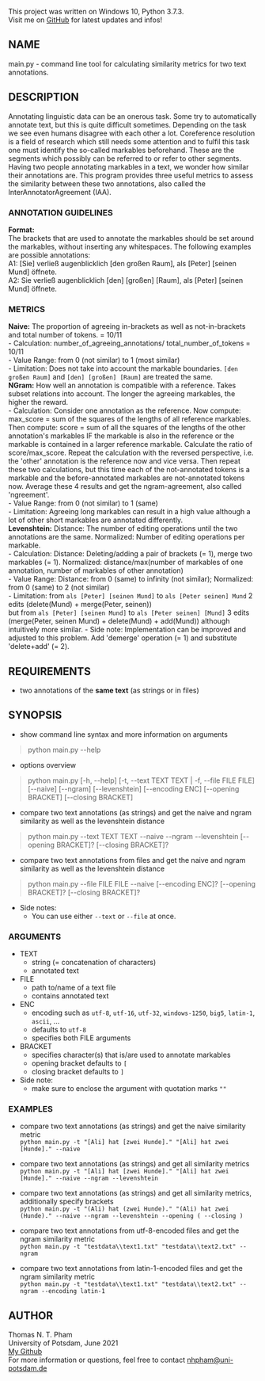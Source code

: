 This project was written on Windows 10, Python 3.7.3.  
Visit me on [GitHub](https://github.com/thommy24/InterAnnotatorAgreement) for latest updates and infos!

## NAME
main.py - command line tool for calculating similarity metrics for two text annotations.

## DESCRIPTION
Annotating linguistic data can be an onerous task. Some try to automatically annotate text, but this is quite difficult sometimes. Depending on the task we see even humans disagree with each other a lot. Coreference resolution is a field of research which still needs some attention and to fulfil this task one must identify the so-called markables beforehand. These are the segments which possibly can be referred to or refer to other segments. Having two people annotating markables in a text, we wonder how similar their annotations are. This program provides three useful metrics to assess the similarity between these two annotations, also called the InterAnnotatorAgreement (IAA).

### ANNOTATION GUIDELINES
**Format:**  
The brackets that are used to annotate the markables should be set around the markables, without inserting any whitespaces. The following examples are possible annotations:  
A1: [Sie] verließ augenblicklich [den großen Raum], als [Peter] [seinen Mund] öffnete.  
A2: Sie verließ augenblicklich [den] [großen] [Raum], als [Peter] [seinen Mund] öffnete.  

### METRICS
**Naive:** The proportion of agreeing in-brackets as well as not-in-brackets and total number of tokens. = 10/11  
    - Calculation: number_of_agreeing_annotations/ total_number_of_tokens = 10/11  
    - Value Range: from 0 (not similar) to 1 (most similar)  
    - Limitation: Does not take into account the markable boundaries. `[den großen Raum]` and `[den] [großen] [Raum]` are treated the same.  
**NGram:** How well an annotation is compatible with a reference. Takes subset relations into account. The longer the agreeing markables, the higher the reward.  
    - Calculation: Consider one annotation as the reference. Now compute: max_score = sum of the squares of the lengths of all reference markables. Then compute: score = sum of all the squares of the lengths of the other annotation's markables IF the markable is also in the reference  or the markable is contained in a larger reference markable. Calculate the ratio of score/max_score. Repeat the calculation with the reversed perspective, i.e. the 'other' annotation is the reference now and vice versa. Then repeat these two calculations, but this time each of the not-annotated tokens is a markable and the before-annotated markables are not-annotated tokens now. Average these 4 results and get the ngram-agreement, also called 'ngreement'.  
    - Value Range: from 0 (not similar) to 1 (same)  
    - Limitation: Agreeing long markables can result in a high value although a lot of other short markables are annotated differently.  
**Levenshtein:** Distance: The number of editing operations until the two annotations are the same. Normalized: Number of editing operations per markable.  
    - Calculation: Distance: Deleting/adding a pair of brackets (= 1), merge two markables (= 1). Normalized: distance/max(number of markables of one annotation, number of markables of other annotation)  
    - Value Range: Distance: from 0 (same) to infinity (not similar); Normalized: from 0 (same) to 2 (not similar)  
    - Limitation: from `als [Peter] [seinen Mund]` to `als [Peter seinen] Mund` 2 edits (delete(Mund) + merge(Peter, seinen))  
    but from `als [Peter] [seinen Mund]` to `als [Peter seinen] [Mund]` 3 edits (merge(Peter, seinen Mund) + delete(Mund) + add(Mund)) although intuitively more similar.
    - Side note: Implementation can be improved and adjusted to this problem. Add 'demerge' operation (= 1) and substitute 'delete+add' (= 2).

##  REQUIREMENTS
- two annotations of the **same text** (as strings or in files)

## SYNOPSIS
- show command line syntax and more information on arguments
> python main.py --help

- options overview
> python main.py [-h, --help] [-t, --text TEXT TEXT | -f, --file FILE FILE] [--naive] [--ngram] [--levenshtein] [--encoding ENC] [--opening BRACKET] [--closing BRACKET]

- compare two text annotations (as strings) and get the naive and ngram similarity as well as the levenshtein distance
> python main.py --text TEXT TEXT --naive --ngram --levenshtein [--opening BRACKET]? [--closing BRACKET]?

- compare two text annotations from files and get the naive and ngram similarity as well as the levenshtein distance
> python main.py --file FILE FILE --naive [--encoding ENC]? [--opening BRACKET]? [--closing BRACKET]?

- Side notes:
    - You can use either `--text` or `--file` at once.

### ARGUMENTS
- TEXT
    - string (= concatenation of characters)
    - annotated text
- FILE
    - path to/name of a text file
    - contains annotated text
- ENC
    - encoding such as `utf-8`, `utf-16`, `utf-32`, `windows-1250`, `big5`, `latin-1`, `ascii`, ...
    - defaults to `utf-8`
    - specifies both FILE arguments
- BRACKET
    - specifies character(s) that is/are used to annotate markables
    - opening bracket defaults to `[`
    - closing bracket defaults to `]`
- Side note:
    - make sure to enclose the argument with quotation marks `""`

### EXAMPLES
- compare two text annotations (as strings) and get the naive similarity metric  
`python main.py -t "[Ali] hat [zwei Hunde]." "[Ali] hat zwei [Hunde]." --naive`

- compare two text annotations (as strings) and get all similarity metrics  
`python main.py -t "[Ali] hat [zwei Hunde]." "[Ali] hat zwei [Hunde]." --naive --ngram --levenshtein`

- compare two text annotations (as strings) and get all similarity metrics, additionally specify brackets  
`python main.py -t "(Ali) hat (zwei Hunde)." "(Ali) hat zwei (Hunde)." --naive --ngram --levenshtein --opening ( --closing )`

- compare two text annotations from utf-8-encoded files and get the ngram similarity metric  
`python main.py -t "testdata\\text1.txt" "testdata\\text2.txt" --ngram`

- compare two text annotations from latin-1-encoded files and get the ngram similarity metric  
`python main.py -t "testdata\\text1.txt" "testdata\\text2.txt" --ngram --encoding latin-1`

## AUTHOR
Thomas N. T. Pham  
University of Potsdam, June 2021  
[My Github](https://github.com/thommy24/InterAnnotatorAgreement)  
For more information or questions, feel free to contact nhpham@uni-potsdam.de